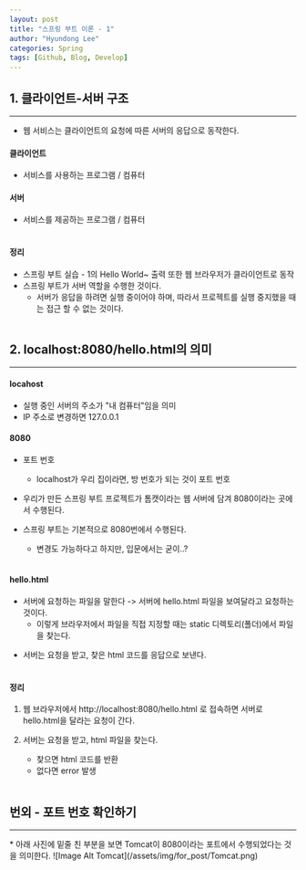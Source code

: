 ```yaml
---
layout: post
title: "스프링 부트 이론 - 1"
author: "Hyundong Lee"
categories: Spring
tags: [Github, Blog, Develop]
---
```


## 1. 클라이언트-서버 구조
<hr/>

* 웹 서비스는 클라이언트의 요청에 따른 서버의 응답으로 동작한다.

#### 클라이언트
* 서비스를 사용하는 프로그램 / 컴퓨터

#### 서버
* 서비스를 제공하는 프로그램 / 컴퓨터
<br/><br/>

#### 정리
* 스프링 부트 실습 - 1의 Hello World~ 출력 또한 웹 브라우저가 클라이언트로 동작
* 스프링 부트가 서버 역할을 수행한 것이다.
    * 서버가 응답을 하려면 실행 중이어야 하며, 따라서 프로젝트를 실행 중지했을 때는 접근 할 수 없는 것이다.
<br/><br/>

## 2. localhost:8080/hello.html의 의미
<hr/>

#### locahost
* 실행 중인 서버의 주소가 "내 컴퓨터"임을 의미
* IP 주소로 변경하면 127.0.0.1

#### 8080
* 포트 번호
	* localhost가 우리 집이라면, 방 번호가 되는 것이 포트 번호

* 우리가 만든 스프링 부트 프로젝트가 톰캣이라는 웹 서버에 담겨 8080이라는 곳에서 수행된다.

* 스프링 부트는 기본적으로 8080번에서 수행된다.
	* 변경도 가능하다고 하지만, 입문에서는 굳이..?
<br/><br/>

#### hello.html
* 서버에 요청하는 파일을 말한다 -> 서버에 hello.html 파일을 보여달라고 요청하는 것이다.
	* 이렇게 브라우저에서 파일을 직접 지정할 때는 static 디렉토리(폴더)에서 파일을 찾는다.
<!-- <br/><br/> -->

* 서버는 요청을 받고, 찾은 html 코드를 응답으로 보낸다.
<br/><br/>

#### 정리
1. 웹 브라우저에서 http://localhost:8080/hello.html 로 접속하면 서버로 hello.html을 달라는 요청이 간다.

2. 서버는 요청을 받고, html 파일을 찾는다.
	* 찾으면 html 코드를 반환
	* 없다면 error 발생
<br/><br/>

## 번외 - 포트 번호 확인하기
<hr/>
* 아래 사진에 밑줄 친 부분을 보면 Tomcat이 8080이라는 포트에서 수행되었다는 것을 의미한다.
	![Image Alt Tomcat](/assets/img/for_post/Tomcat.png)
<br/><br/>